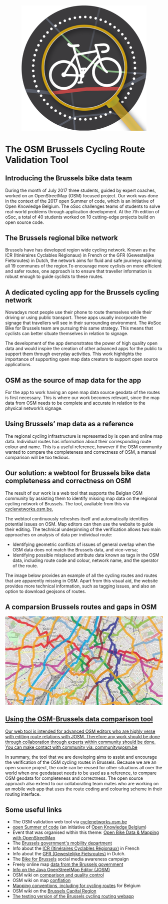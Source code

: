 <p align="center">
<img src="./images/bikeaway%20data%20logo.png" width="400">
</p>

# The OSM Brussels Cycling Route Validation Tool

## Introducing the Brussels bike data team

During the month of July 2017 three students, guided by expert coaches, worked on an OpenStreetMap (OSM) focused project. Our work was done in the context of the 2017 open Summer of code, which is an initiative of Open Knowledge Belgium. The oSoc challenges teams of students to solve real-world problems through application development. At the 7th edition of oSoc, a total of 40 students worked on 10 cutting-edge projects build on open source code.

## The Brussels regional bike network

Brussels have has developed region wide cycling network. Known as the ICR (Itinéraires Cyclables Régionaux) in French or the GFR (Gewestelijke Fietsroutes) in Dutch, the network aims for fluid and safe journeys spanning all 19 communes of the region.To encourage more cyclists on more efficient and safer routes, one approach is to ensure that traveller information is robust enough to guide cyclists to these routes. 

## A dedicated cycling app for the Brussels cycling network

Nowadays most people use their phone to route themselves while their driving or using public transport. These apps usually incorporate the signage that travellers will see in their surrounding environment. The #oSoc Bike for Brussels team are pursuing this same strategy. This means that cyclists can better situate themselves in relation to signage.

The development of the app demonstrates the power of high quality open data and would inspire the creation of other advanced apps for the public to support them through everyday activities. This work highlights the importance of supporting open map data creators to support open source applications. 

## OSM as the source of map data for the app
For the app to work having an open map data source geodata of the routes is first necessary. This is where our work becomes relevant, since the map data from OSM needs to be complete and accurate in relation to the physical network’s signage.

## Using Brussels’ map data as a reference
The regional cycling infrastructure is represented by is open and online map data. Individual routes has information about their corresponding route colour and name. This is a useful reference, however if the OSM community wanted to compare the completeness and correctness of OSM, a manual comparison will be too tedious. 

## Our solution: a webtool for Brussels bike data completeness and correctness on OSM 
The result of our work is a web tool that supports the Belgian OSM community by assisting them to identify missing map data on the regional cycling network of Brussels. The tool, avaliable from this via [cyclenetworks.osm.be](http://cyclenetworks.osm.be/),

The webtool continuously refreshes itself and automatically identifies potential issues on OSM. Map editors can then use the website to guide their editing. The technical underpinning of the verification allows two main approaches on analysis of data per individual route:
- Identifying geometric conflicts of issues of general overlap when the OSM data does not match the Brussels data, and vice-versa;
- Identifying possible misplaced attribute data known as tags in the OSM data, including route code and colour, network name, and the operator of the route.

The image below provides an example of all the cycling routes and routes that are apparently missing in OSM. Apart from this visual aid, the website provides more technical information, such as tagging issues, and also an option to download geojsons of routes.  

## A comparsion Brussels routes and gaps in OSM
<a href="http://cyclenetworks.osm.be/">
<img src="./images/osmbrusselsdatacomparsion.gif">

## Using the OSM-Brussels data comparison tool 
Our web tool is intended for advanced OSM editors who are highly verse with editing route relations with JOSM. Therefore any work should be done through collaboration through experts within community should be done. You can make contact with community via: community@osm.be

In summary, the tool that we are developing aims to assist and encourage the verification of the OSM cycling routes in Brussels. Because we are an open source project, the code can be reused for other situations all over the world when one geodataset needs to be used as a reference, to compare OSM geodata for completeness and correctness. The open source approach also extend to our collaborating team mates who are working on an mobile web app that uses the route coding and colouring scheme in their routing interface. 

## Some useful links

* The OSM validation web tool via [cyclenetworks.osm.be](http://cyclenetworks.osm.be/)
*   <span class="c2">[open Summer of code](http://2017.summerofcode.be/)</span><span> (an initiative of</span> <span class="c2">[Open Knowledge Belgium](https://www.openknowledge.be/)</span><span>)</span>
*   <span>Event that was organised within this theme:</span> <span class="c2">[Open Bike Data & Mapping with OpenStreetMap](https://www.eventbrite.com/e/open-bike-data-mapping-with-openstreetmap-registration-34806438996)</span>
*   <span>The</span> <span class="c2">[Brussels government's mobility department](http://mobility.brussels/)</span>
*   <span>Info about the</span> <span class="c2">[ICR (](http://www.bruxellesmobilite.irisnet.be/articles/velo/itineraires-cyclables)</span><span class="c2 c8">[Itinéraires Cyclables Régionaux](https://www.google.com/url?q=http://www.bruxellesmobilite.irisnet.be/articles/velo/itineraires-cyclables)</span><span class="c2">[)](http://www.bruxellesmobilite.irisnet.be/articles/velo/itineraires-cyclables)</span><span class="c0"> in French</span>
*   <span>Info about the</span> <span class="c2">[GFR (](http://www.mobielbrussel.irisnet.be/articles/fiets/fietsroutes)</span><span class="c2 c8">[Gewestelijke Fietsroutes](http://www.mobielbrussel.irisnet.be/articles/fiets/fietsroutes)</span><span class="c2">[)](http://www.mobielbrussel.irisnet.be/articles/fiets/fietsroutes)</span><span class="c0"> in Dutch.</span>
*   <span>The</span> <span class="c2">[Bike for Brussels](http://bike.brussels/)</span><span class="c0"> social media awareness campaign</span>
*   <span>Freely online map</span> <span class="c2">[data from the Brussels government](http://data-mobility.brussels/mobigis/nl/)</span>
*   <span class="c2">[Info on the Java OpenStreetMap Editor (JOSM)](https://josm.openstreetmap.de/)</span>
*   <span>OSM wiki on</span> <span class="c2">[comparison and quality control](http://wiki.openstreetmap.org/wiki/Comparing_OSM_with_other_datasets)</span><span class="c0"> </span>
*   <span>OSM wiki on map</span> <span class="c2">[conflation](http://wiki.openstreetmap.org/wiki/Conflation)</span>
*   <span class="c2">[Mapping conventions, including for cycling routes](http://wiki.openstreetmap.org/wiki/WikiProject_Belgium/Conventions/Cycle_Routes)</span><span class="c0"> for Belgium</span>
*   <span>OSM wiki on the</span> <span class="c2">[Brussels Capital Region](http://wiki.openstreetmap.org/wiki/WikiProject_Belgium/Cycle_Routes%23Itin.C3.A9raires_Cyclables_R.C3.A9gionaux_-_Gewestelijke_Fietsroute)</span>
*   <span class="c2">[The testing version of the Brussels cycling routing webapp](https://osoc17.github.io/rideaway-frontend/)</span><span class="c0"> </span>
